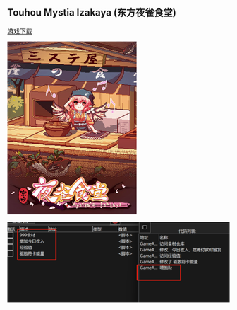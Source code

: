 ## Touhou Mystia Izakaya (东方夜雀食堂)

[游戏下载](https://fitgirl-repacks.site/touhou-mystias-izakaya/)

![alt text](image.png)

![alt text](image-1.png)
